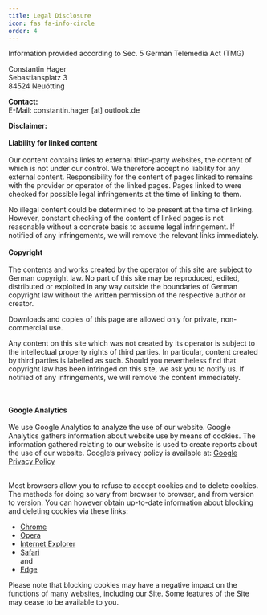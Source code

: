 ```yaml
---
title: Legal Disclosure
icon: fas fa-info-circle
order: 4
---
```


<div class='impressum'><p>Information provided according to Sec. 5 German Telemedia Act (TMG)</p><p>Constantin Hager <br>
Sebastiansplatz 3<br>
84524 Neuötting <br>
</p><p><strong>Contact:</strong> <br>
E-Mail: constantin.hager [at] outlook.de<br></p> <p><strong>Disclaimer: </strong><br><br>
<strong>Liability for linked content</strong><br><br>
Our content contains links to external third-party websites, the content of which is not under our control. We therefore accept no liability for any external content. Responsibility for the content of pages linked to remains with the provider or operator of the linked pages. Pages linked to were checked for possible legal infringements at the time of linking to them.

No illegal content could be determined to be present at the time of linking. However, constant checking of the content of linked pages is not reasonable without a concrete basis to assume legal infringement. If notified of any infringements, we will remove the relevant links immediately.<br><br>
<strong>Copyright</strong><br><br>
The contents and works created by the operator of this site are subject to German copyright law. No part of this site may be reproduced, edited, distributed or exploited in any way outside the boundaries of German copyright law without the written permission of the respective author or creator.

Downloads and copies of this page are allowed only for private, non-commercial use.

Any content on this site which was not created by its operator is subject to the intellectual property rights of third parties. In particular, content created by third parties is labelled as such. Should you nevertheless find that copyright law has been infringed on this site, we ask you to notify us. If notified of any infringements, we will remove the content immediately.

<br><br><strong>Google Analytics</strong><br><br>
We use Google Analytics to analyze the use of our website. Google Analytics gathers information about website use by means of cookies. The information gathered relating to our website is used to create reports about the use of our website. Google’s privacy policy is available at: <a href='https://www.google.com/policies/privacy/'>Google Privacy Policy</a><br><br>

Most browsers allow you to refuse to accept cookies and to delete cookies. The methods for doing so vary from browser to browser, and from version to version. You can however obtain up-to-date information about blocking and deleting cookies via these links:
<br>
<ul>
<li><a href='https://support.google.com/chrome/answer/95647?hl=en'> Chrome</a></li>
<li><a href='https://help.opera.com/en/latest/web-preferences/'>Opera</a></li>
<li><a href='https://support.microsoft.com/en-gb/help/17442/windows-internet-explorer-delete-manage-cookies'>Internet Explorer </a></li>
<li><a href='https://support.apple.com/kb/PH21411'>Safari</a></li> and
<li><a href='https://privacy.microsoft.com/en-us/windows-10-microsoft-edge-and-privacy'>Edge</a></li>
</ul>

Please note that blocking cookies may have a negative impact on the functions of many websites, including our Site. Some features of the Site may cease to be available to you.
 </div>

